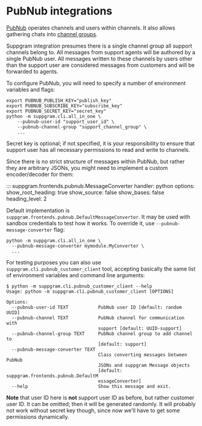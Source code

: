 # PubNub integrations

[PubNub](https://pubnub.com/) operates channels and users within channels. It also allows 
gathering chats into [channel groups](https://www.pubnub.com/docs/sdks/python/api-reference/channel-groups).

Suppgram integration presumes there is a single channel group all support channels belong to.
All messages from support agents will be authored by a single PubNub user.
All messages written to these channels by users other than the support user are considered
messages from customers and will be forwarded to agents.

To configure PubNub, you will need to specify a number of environment variables and flags:
```shell
export PUBNUB_PUBLISH_KEY="publish_key"
export PUBNUB_SUBSCRIBE_KEY="subscribe_key"
export PUBNUB_SECRET_KEY="secret_key"
python -m suppgram.cli.all_in_one \
    --pubnub-user-id "support_user_id" \
    --pubnub-channel-group "support_channel_group" \
    ...
```
Secret key is optional; if not specified, it is your responsibility to ensure that 
support user has all necessary permissions to read and write to channels.

Since there is no strict structure of messages within PubNub, but rather they are
arbitrary JSONs, you might need to implement a custom encoder/decoder for them:

::: suppgram.frontends.pubnub.MessageConverter
    handler: python
    options:
      show_root_heading: true
      show_source: false
      show_bases: false
      heading_level: 2

Default implementation is `suppgram.frontends.pubnub.DefaultMessageConverter`. It may be used with
sandbox credentials to test how it works. To override it, use `--pubnub-message-converter` flag:
```shell
python -m suppgram.cli.all_in_one \
  --pubnub-message-converter mymodule.MyConverter \
  ...
```

For testing purposes you can also use `suppgram.cli.pubnub_customer_client` tool, accepting basically
the same list of environment variables and command line arguments:
```shell
$ python -m suppgram.cli.pubnub_customer_client --help
Usage: python -m suppgram.cli.pubnub_customer_client [OPTIONS]

Options:
  --pubnub-user-id TEXT           PubNub user ID [default: random UUID]
  --pubnub-channel TEXT           PubNub channel for communication with
                                  support [default: UUID-support]
  --pubnub-channel-group TEXT     PubNub channel group to add channel to
                                  [default: support]
  --pubnub-message-converter TEXT
                                  Class converting messages between PubNub
                                  JSONs and suppgram Message objects
                                  [default: suppgram.frontends.pubnub.DefaultM
                                  essageConverter]
  --help                          Show this message and exit.
```
**Note** that user ID here is **not** support user ID as before, but rather customer user ID. 
It can be omitted; then it will be generated randomly. It will probably not work without secret 
key though, since now we'll have to get some permissions dynamically.
